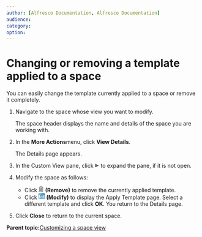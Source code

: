 ```yaml
---
author: [Alfresco Documentation, Alfresco Documentation]
audience: 
category: 
option: 
---
```


# Changing or removing a template applied to a space

You can easily change the template currently applied to a space or remove it completely.

1.  Navigate to the space whose view you want to modify.

    The space header displays the name and details of the space you are working with.

2.  In the **More Actions**menu, click **View Details**.

    The Details page appears.

3.  In the Custom View pane, click ![Expand](../images/im-expand.png) to expand the pane, if it is not open.

4.  Modify the space as follows:

    -   Click ![Remove](../images/im-delete.png) **\(Remove\)** to remove the currently applied template.
    -   Click ![Modify](../images/im-modify-customview.png) **\(Modify\)** to display the Apply Template page. Select a different template and click **OK**. You return to the Details page.
5.  Click **Close** to return to the current space.


**Parent topic:**[Customizing a space view](../concepts/cuh-spaces-customize.md)

